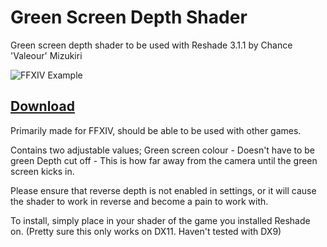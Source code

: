 # Green Screen Depth Shader
Green screen depth shader to be used with Reshade 3.1.1 by Chance 'Valeour' Mizukiri

![FFXIV Example](https://pbs.twimg.com/media/DUaJdo-WAAAkfyD.jpg)

## [Download](https://github.com/Valeour/green-screen-depth/archive/master.zip)

Primarily made for FFXIV, should be able to be used with other games.

Contains two adjustable values;
  Green screen colour - Doesn't have to be green
  Depth cut off - This is how far away from the camera until the green screen kicks in.

Please ensure that reverse depth is not enabled in settings, or it will cause the shader to work in reverse and become a pain to work with.

To install, simply place in your shader of the game you installed Reshade on.
(Pretty sure this only works on DX11. Haven't tested with DX9)
